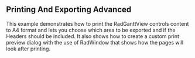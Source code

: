 ## Printing And Exporting Advanced
This example demonstrates how to print the RadGanttView controls content to A4 format and lets you choose which area to be exported and if the Headers should be included. It also shows how to create a custom print preview dialog with the use of RadWindow that shows how the pages will look after printing.

[//]: <keywords:a4, format, headers, custom, print, dialog, page>